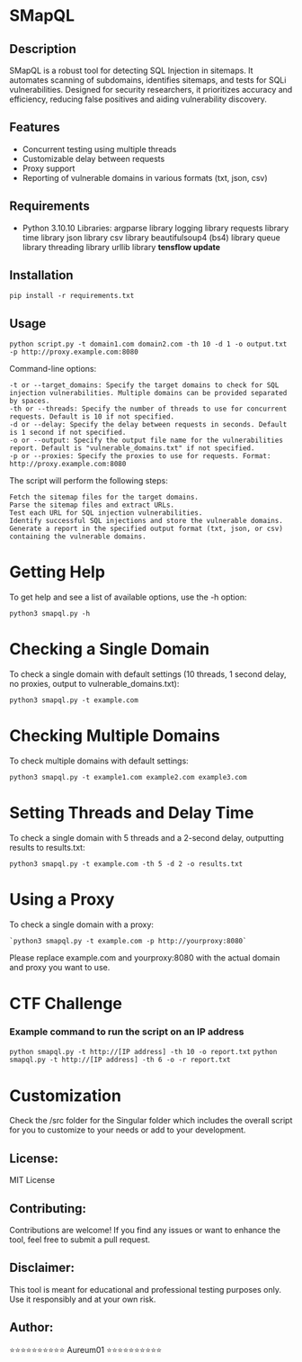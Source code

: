 # SMapQL

## Description
SMapQL is a robust tool for detecting SQL Injection in sitemaps. It automates scanning of subdomains, identifies sitemaps, and tests for SQLi vulnerabilities. Designed for security researchers, it prioritizes accuracy and efficiency, reducing false positives and aiding vulnerability discovery.

## Features

- Concurrent testing using multiple threads
- Customizable delay between requests
- Proxy support
- Reporting of vulnerable domains in various formats (txt, json, csv)

## Requirements

- Python 3.10.10
Libraries:
argparse library
logging library
requests library
time library
json library
csv library
beautifulsoup4 (bs4) library
queue library
threading library
urllib library
**tensflow update**

## Installation


`pip install -r requirements.txt`


## Usage

`python script.py -t domain1.com domain2.com -th 10 -d 1 -o output.txt -p http://proxy.example.com:8080`

Command-line options:

    -t or --target_domains: Specify the target domains to check for SQL injection vulnerabilities. Multiple domains can be provided separated by spaces.
    -th or --threads: Specify the number of threads to use for concurrent requests. Default is 10 if not specified.
    -d or --delay: Specify the delay between requests in seconds. Default is 1 second if not specified.
    -o or --output: Specify the output file name for the vulnerabilities report. Default is "vulnerable_domains.txt" if not specified.
    -p or --proxies: Specify the proxies to use for requests. Format: http://proxy.example.com:8080

The script will perform the following steps:

    Fetch the sitemap files for the target domains.
    Parse the sitemap files and extract URLs.
    Test each URL for SQL injection vulnerabilities.
    Identify successful SQL injections and store the vulnerable domains.
    Generate a report in the specified output format (txt, json, or csv) containing the vulnerable domains.

# Getting Help

To get help and see a list of available options, use the -h option:

`python3 smapql.py -h`

# Checking a Single Domain

To check a single domain with default settings (10 threads, 1 second delay, no proxies, output to vulnerable_domains.txt):

`python3 smapql.py -t example.com`

# Checking Multiple Domains

To check multiple domains with default settings:

`python3 smapql.py -t example1.com example2.com example3.com`

# Setting Threads and Delay Time

To check a single domain with 5 threads and a 2-second delay, outputting results to results.txt:

`python3 smapql.py -t example.com -th 5 -d 2 -o results.txt`

# Using a Proxy

To check a single domain with a proxy:

    `python3 smapql.py -t example.com -p http://yourproxy:8080`

Please replace example.com and yourproxy:8080 with the actual domain and proxy you want to use.

# CTF Challenge
### Example command to run the script on an IP address

`python smapql.py -t http://[IP address] -th 10 -o report.txt`
`python smapql.py -t http://[IP address] -th 6 -o -r report.txt`

# Customization

Check the /src folder for the Singular folder which includes the overall script for you to customize to your needs or add to your development.

## License:

MIT License

## Contributing:

Contributions are welcome! If you find any issues or want to enhance the tool, feel free to submit a pull request.

## Disclaimer:

This tool is meant for educational and professional testing purposes only. Use it responsibly and at your own risk.

## Author:

⭐⭐⭐⭐⭐⭐⭐⭐⭐⭐
        Aureum01
⭐⭐⭐⭐⭐⭐⭐⭐⭐⭐

